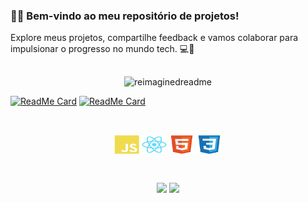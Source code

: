 ### 👨‍💻 Bem-vindo ao meu repositório de projetos!
Explore meus projetos, compartilhe feedback e vamos colaborar para impulsionar o progresso no mundo tech. 💻🚀
##
<div align="center">
  <img src="https://myreadme.vercel.app/api/embed/MagalhaesVini?panels=userstatistics,toprepositories,toplanguages,commitgraph" alt="reimaginedreadme" theme="transparent"/>
</div>

[![ReadMe Card](https://github-readme-stats.vercel.app/api/pin/?username=MagalhaesVini&repo=JogoAdivinhacao)](https://github.com/MagalhaesVini/JogoAdivinhacao)
[![ReadMe Card](https://github-readme-stats.vercel.app/api/pin/?username=MagalhaesVini&repo=Lista-Telefonica)](https://github.com/MagalhaesVini/Lista-Telefonica)

##

<div align='center' style="display: inline_block"><br>
  <img align="center" alt="VM-Js" height="30" width="40" src="https://raw.githubusercontent.com/devicons/devicon/master/icons/javascript/javascript-plain.svg">
  <img align="center" alt="VM-React" height="30" width="40" src="https://raw.githubusercontent.com/devicons/devicon/master/icons/react/react-original.svg">
  <img align="center" alt="VM-HTML" height="30" width="40" src="https://raw.githubusercontent.com/devicons/devicon/master/icons/html5/html5-original.svg">
  <img align="center" alt="VM-CSS" height="30" width="40" src="https://raw.githubusercontent.com/devicons/devicon/master/icons/css3/css3-original.svg">
</div>

##

<br/>
<div align='center'>
  <a href = "mailto:vinizipi@gmail.com"><img src="https://img.shields.io/badge/-Gmail-%23333?style=for-the-badge&logo=gmail&logoColor=white" target="_blank"></a>
  <a href="https://www.linkedin.com/in/magalhaesvinicius/" target="_blank"><img src="https://img.shields.io/badge/-LinkedIn-%230077B5?style=for-the-badge&logo=linkedin&logoColor=white" target="_blank"></a> 
</div>
